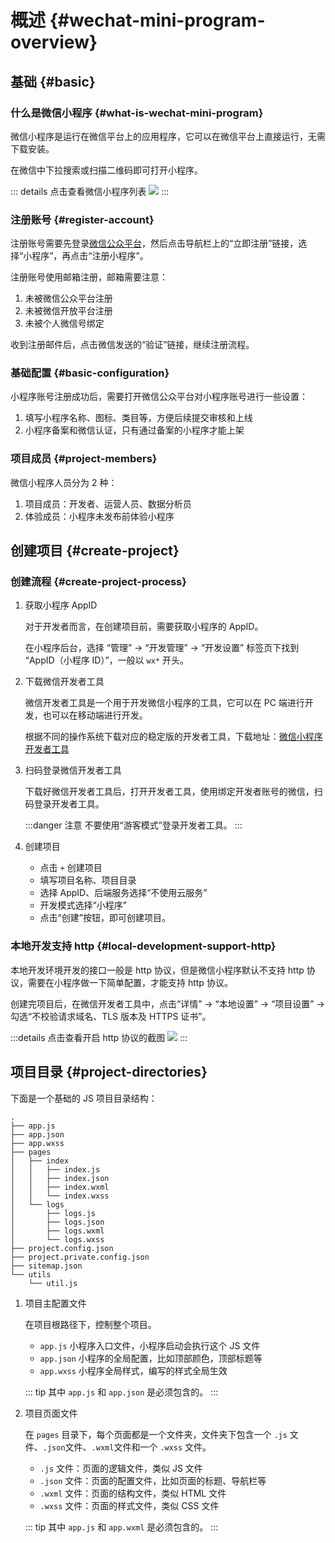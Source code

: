 # 概述 {#wechat-mini-program-overview}

## 基础 {#basic}

### 什么是微信小程序 {#what-is-wechat-mini-program}

微信小程序是运行在微信平台上的应用程序，它可以在微信平台上直接运行，无需下载安装。

在微信中下拉搜索或扫描二维码即可打开小程序。

::: details 点击查看微信小程序列表
![](./images/overview/wechat-mini-program-list.PNG)
:::

### 注册账号 {#register-account}

注册账号需要先登录[微信公众平台](https://mp.weixin.qq.com/)，然后点击导航栏上的“立即注册”链接，选择“小程序”，再点击“注册小程序”。

注册账号使用邮箱注册，邮箱需要注意：

1. 未被微信公众平台注册
2. 未被微信开放平台注册
3. 未被个人微信号绑定

收到注册邮件后，点击微信发送的“验证”链接，继续注册流程。

### 基础配置 {#basic-configuration}

小程序账号注册成功后，需要打开微信公众平台对小程序账号进行一些设置：

1. 填写小程序名称、图标、类目等，方便后续提交审核和上线
2. 小程序备案和微信认证，只有通过备案的小程序才能上架

### 项目成员 {#project-members}

微信小程序人员分为 2 种：

1. 项目成员：开发者、运营人员、数据分析员
2. 体验成员：小程序未发布前体验小程序

## 创建项目 {#create-project}

### 创建流程 {#create-project-process}

1. 获取小程序 AppID

   对于开发者而言，在创建项目前，需要获取小程序的 AppID。

   在小程序后台，选择 “管理” -> “开发管理” -> “开发设置” 标签页下找到 “AppID（小程序 ID）”，一般以 `wx*` 开头。

2. 下载微信开发者工具

   微信开发者工具是一个用于开发微信小程序的工具，它可以在 PC 端进行开发，也可以在移动端进行开发。

   根据不同的操作系统下载对应的稳定版的开发者工具，下载地址：[微信小程序开发者工具](https://developers.weixin.qq.com/miniprogram/dev/devtools/download.html)

3. 扫码登录微信开发者工具

   下载好微信开发者工具后，打开开发者工具，使用绑定开发者账号的微信，扫码登录开发者工具。

   :::danger 注意
   不要使用“游客模式”登录开发者工具。
   :::

4. 创建项目

   - 点击 `+` 创建项目
   - 填写项目名称、项目目录
   - 选择 AppID、后端服务选择“不使用云服务”
   - 开发模式选择“小程序”
   - 点击“创建”按钮，即可创建项目。

### 本地开发支持 http {#local-development-support-http}

本地开发环境开发的接口一般是 http 协议，但是微信小程序默认不支持 http 协议，需要在小程序做一下简单配置，才能支持 http 协议。

创建完项目后，在微信开发者工具中，点击“详情” -> “本地设置” -> “项目设置” -> 勾选“不校验请求域名、TLS 版本及 HTTPS 证书”。

:::details 点击查看开启 http 协议的截图
![](images/overview/local-development-support-http.png)
:::

## 项目目录 {#project-directories}

下面是一个基础的 JS 项目目录结构：

```text
.
├── app.js
├── app.json
├── app.wxss
├── pages
│   ├── index
│   │   ├── index.js
│   │   ├── index.json
│   │   ├── index.wxml
│   │   └── index.wxss
│   └── logs
│       ├── logs.js
│       ├── logs.json
│       ├── logs.wxml
│       └── logs.wxss
├── project.config.json
├── project.private.config.json
├── sitemap.json
└── utils
    └── util.js
```

1. 项目主配置文件

   在项目根路径下，控制整个项目。

   - `app.js` 小程序入口文件，小程序启动会执行这个 JS 文件
   - `app.json` 小程序的全局配置，比如顶部颜色，顶部标题等
   - `app.wxss` 小程序全局样式，编写的样式全局生效

   ::: tip
   其中 `app.js` 和 `app.json` 是必须包含的。
   :::

2. 项目页面文件

   在 `pages` 目录下，每个页面都是一个文件夹，文件夹下包含一个 `.js` 文件、`.json`文件、`.wxml`文件和一个 `.wxss` 文件。

   - `.js` 文件：页面的逻辑文件，类似 JS 文件
   - `.json` 文件：页面的配置文件，比如页面的标题、导航栏等
   - `.wxml` 文件：页面的结构文件，类似 HTML 文件
   - `.wxss` 文件：页面的样式文件，类似 CSS 文件

   ::: tip
   其中 `app.js` 和 `app.wxml` 是必须包含的。
   :::
